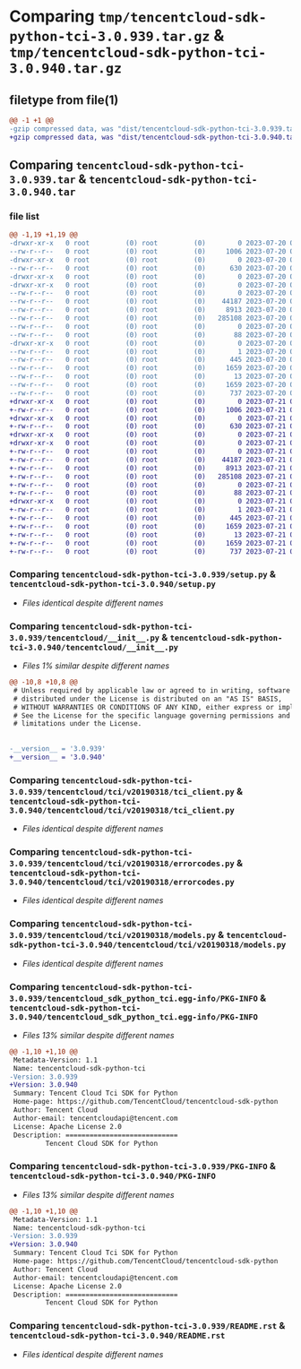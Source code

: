 # Comparing `tmp/tencentcloud-sdk-python-tci-3.0.939.tar.gz` & `tmp/tencentcloud-sdk-python-tci-3.0.940.tar.gz`

## filetype from file(1)

```diff
@@ -1 +1 @@
-gzip compressed data, was "dist/tencentcloud-sdk-python-tci-3.0.939.tar", last modified: Thu Jul 20 00:34:19 2023, max compression
+gzip compressed data, was "dist/tencentcloud-sdk-python-tci-3.0.940.tar", last modified: Fri Jul 21 00:50:19 2023, max compression
```

## Comparing `tencentcloud-sdk-python-tci-3.0.939.tar` & `tencentcloud-sdk-python-tci-3.0.940.tar`

### file list

```diff
@@ -1,19 +1,19 @@
-drwxr-xr-x   0 root         (0) root         (0)        0 2023-07-20 00:34:19.000000 tencentcloud-sdk-python-tci-3.0.939/
--rw-r--r--   0 root         (0) root         (0)     1006 2023-07-20 00:34:19.000000 tencentcloud-sdk-python-tci-3.0.939/setup.py
-drwxr-xr-x   0 root         (0) root         (0)        0 2023-07-20 00:34:19.000000 tencentcloud-sdk-python-tci-3.0.939/tencentcloud/
--rw-r--r--   0 root         (0) root         (0)      630 2023-07-20 00:34:19.000000 tencentcloud-sdk-python-tci-3.0.939/tencentcloud/__init__.py
-drwxr-xr-x   0 root         (0) root         (0)        0 2023-07-20 00:34:19.000000 tencentcloud-sdk-python-tci-3.0.939/tencentcloud/tci/
-drwxr-xr-x   0 root         (0) root         (0)        0 2023-07-20 00:34:19.000000 tencentcloud-sdk-python-tci-3.0.939/tencentcloud/tci/v20190318/
--rw-r--r--   0 root         (0) root         (0)        0 2023-07-20 00:34:19.000000 tencentcloud-sdk-python-tci-3.0.939/tencentcloud/tci/v20190318/__init__.py
--rw-r--r--   0 root         (0) root         (0)    44187 2023-07-20 00:34:19.000000 tencentcloud-sdk-python-tci-3.0.939/tencentcloud/tci/v20190318/tci_client.py
--rw-r--r--   0 root         (0) root         (0)     8913 2023-07-20 00:34:19.000000 tencentcloud-sdk-python-tci-3.0.939/tencentcloud/tci/v20190318/errorcodes.py
--rw-r--r--   0 root         (0) root         (0)   285108 2023-07-20 00:34:19.000000 tencentcloud-sdk-python-tci-3.0.939/tencentcloud/tci/v20190318/models.py
--rw-r--r--   0 root         (0) root         (0)        0 2023-07-20 00:34:19.000000 tencentcloud-sdk-python-tci-3.0.939/tencentcloud/tci/__init__.py
--rw-r--r--   0 root         (0) root         (0)       88 2023-07-20 00:34:19.000000 tencentcloud-sdk-python-tci-3.0.939/setup.cfg
-drwxr-xr-x   0 root         (0) root         (0)        0 2023-07-20 00:34:19.000000 tencentcloud-sdk-python-tci-3.0.939/tencentcloud_sdk_python_tci.egg-info/
--rw-r--r--   0 root         (0) root         (0)        1 2023-07-20 00:34:19.000000 tencentcloud-sdk-python-tci-3.0.939/tencentcloud_sdk_python_tci.egg-info/dependency_links.txt
--rw-r--r--   0 root         (0) root         (0)      445 2023-07-20 00:34:19.000000 tencentcloud-sdk-python-tci-3.0.939/tencentcloud_sdk_python_tci.egg-info/SOURCES.txt
--rw-r--r--   0 root         (0) root         (0)     1659 2023-07-20 00:34:19.000000 tencentcloud-sdk-python-tci-3.0.939/tencentcloud_sdk_python_tci.egg-info/PKG-INFO
--rw-r--r--   0 root         (0) root         (0)       13 2023-07-20 00:34:19.000000 tencentcloud-sdk-python-tci-3.0.939/tencentcloud_sdk_python_tci.egg-info/top_level.txt
--rw-r--r--   0 root         (0) root         (0)     1659 2023-07-20 00:34:19.000000 tencentcloud-sdk-python-tci-3.0.939/PKG-INFO
--rw-r--r--   0 root         (0) root         (0)      737 2023-07-20 00:34:19.000000 tencentcloud-sdk-python-tci-3.0.939/README.rst
+drwxr-xr-x   0 root         (0) root         (0)        0 2023-07-21 00:50:19.000000 tencentcloud-sdk-python-tci-3.0.940/
+-rw-r--r--   0 root         (0) root         (0)     1006 2023-07-21 00:50:19.000000 tencentcloud-sdk-python-tci-3.0.940/setup.py
+drwxr-xr-x   0 root         (0) root         (0)        0 2023-07-21 00:50:19.000000 tencentcloud-sdk-python-tci-3.0.940/tencentcloud/
+-rw-r--r--   0 root         (0) root         (0)      630 2023-07-21 00:50:19.000000 tencentcloud-sdk-python-tci-3.0.940/tencentcloud/__init__.py
+drwxr-xr-x   0 root         (0) root         (0)        0 2023-07-21 00:50:19.000000 tencentcloud-sdk-python-tci-3.0.940/tencentcloud/tci/
+drwxr-xr-x   0 root         (0) root         (0)        0 2023-07-21 00:50:19.000000 tencentcloud-sdk-python-tci-3.0.940/tencentcloud/tci/v20190318/
+-rw-r--r--   0 root         (0) root         (0)        0 2023-07-21 00:50:19.000000 tencentcloud-sdk-python-tci-3.0.940/tencentcloud/tci/v20190318/__init__.py
+-rw-r--r--   0 root         (0) root         (0)    44187 2023-07-21 00:50:19.000000 tencentcloud-sdk-python-tci-3.0.940/tencentcloud/tci/v20190318/tci_client.py
+-rw-r--r--   0 root         (0) root         (0)     8913 2023-07-21 00:50:19.000000 tencentcloud-sdk-python-tci-3.0.940/tencentcloud/tci/v20190318/errorcodes.py
+-rw-r--r--   0 root         (0) root         (0)   285108 2023-07-21 00:50:19.000000 tencentcloud-sdk-python-tci-3.0.940/tencentcloud/tci/v20190318/models.py
+-rw-r--r--   0 root         (0) root         (0)        0 2023-07-21 00:50:19.000000 tencentcloud-sdk-python-tci-3.0.940/tencentcloud/tci/__init__.py
+-rw-r--r--   0 root         (0) root         (0)       88 2023-07-21 00:50:19.000000 tencentcloud-sdk-python-tci-3.0.940/setup.cfg
+drwxr-xr-x   0 root         (0) root         (0)        0 2023-07-21 00:50:19.000000 tencentcloud-sdk-python-tci-3.0.940/tencentcloud_sdk_python_tci.egg-info/
+-rw-r--r--   0 root         (0) root         (0)        1 2023-07-21 00:50:19.000000 tencentcloud-sdk-python-tci-3.0.940/tencentcloud_sdk_python_tci.egg-info/dependency_links.txt
+-rw-r--r--   0 root         (0) root         (0)      445 2023-07-21 00:50:19.000000 tencentcloud-sdk-python-tci-3.0.940/tencentcloud_sdk_python_tci.egg-info/SOURCES.txt
+-rw-r--r--   0 root         (0) root         (0)     1659 2023-07-21 00:50:19.000000 tencentcloud-sdk-python-tci-3.0.940/tencentcloud_sdk_python_tci.egg-info/PKG-INFO
+-rw-r--r--   0 root         (0) root         (0)       13 2023-07-21 00:50:19.000000 tencentcloud-sdk-python-tci-3.0.940/tencentcloud_sdk_python_tci.egg-info/top_level.txt
+-rw-r--r--   0 root         (0) root         (0)     1659 2023-07-21 00:50:19.000000 tencentcloud-sdk-python-tci-3.0.940/PKG-INFO
+-rw-r--r--   0 root         (0) root         (0)      737 2023-07-21 00:50:19.000000 tencentcloud-sdk-python-tci-3.0.940/README.rst
```

### Comparing `tencentcloud-sdk-python-tci-3.0.939/setup.py` & `tencentcloud-sdk-python-tci-3.0.940/setup.py`

 * *Files identical despite different names*

### Comparing `tencentcloud-sdk-python-tci-3.0.939/tencentcloud/__init__.py` & `tencentcloud-sdk-python-tci-3.0.940/tencentcloud/__init__.py`

 * *Files 1% similar despite different names*

```diff
@@ -10,8 +10,8 @@
 # Unless required by applicable law or agreed to in writing, software
 # distributed under the License is distributed on an "AS IS" BASIS,
 # WITHOUT WARRANTIES OR CONDITIONS OF ANY KIND, either express or implied.
 # See the License for the specific language governing permissions and
 # limitations under the License.
 
 
-__version__ = '3.0.939'
+__version__ = '3.0.940'
```

### Comparing `tencentcloud-sdk-python-tci-3.0.939/tencentcloud/tci/v20190318/tci_client.py` & `tencentcloud-sdk-python-tci-3.0.940/tencentcloud/tci/v20190318/tci_client.py`

 * *Files identical despite different names*

### Comparing `tencentcloud-sdk-python-tci-3.0.939/tencentcloud/tci/v20190318/errorcodes.py` & `tencentcloud-sdk-python-tci-3.0.940/tencentcloud/tci/v20190318/errorcodes.py`

 * *Files identical despite different names*

### Comparing `tencentcloud-sdk-python-tci-3.0.939/tencentcloud/tci/v20190318/models.py` & `tencentcloud-sdk-python-tci-3.0.940/tencentcloud/tci/v20190318/models.py`

 * *Files identical despite different names*

### Comparing `tencentcloud-sdk-python-tci-3.0.939/tencentcloud_sdk_python_tci.egg-info/PKG-INFO` & `tencentcloud-sdk-python-tci-3.0.940/tencentcloud_sdk_python_tci.egg-info/PKG-INFO`

 * *Files 13% similar despite different names*

```diff
@@ -1,10 +1,10 @@
 Metadata-Version: 1.1
 Name: tencentcloud-sdk-python-tci
-Version: 3.0.939
+Version: 3.0.940
 Summary: Tencent Cloud Tci SDK for Python
 Home-page: https://github.com/TencentCloud/tencentcloud-sdk-python
 Author: Tencent Cloud
 Author-email: tencentcloudapi@tencent.com
 License: Apache License 2.0
 Description: ============================
         Tencent Cloud SDK for Python
```

### Comparing `tencentcloud-sdk-python-tci-3.0.939/PKG-INFO` & `tencentcloud-sdk-python-tci-3.0.940/PKG-INFO`

 * *Files 13% similar despite different names*

```diff
@@ -1,10 +1,10 @@
 Metadata-Version: 1.1
 Name: tencentcloud-sdk-python-tci
-Version: 3.0.939
+Version: 3.0.940
 Summary: Tencent Cloud Tci SDK for Python
 Home-page: https://github.com/TencentCloud/tencentcloud-sdk-python
 Author: Tencent Cloud
 Author-email: tencentcloudapi@tencent.com
 License: Apache License 2.0
 Description: ============================
         Tencent Cloud SDK for Python
```

### Comparing `tencentcloud-sdk-python-tci-3.0.939/README.rst` & `tencentcloud-sdk-python-tci-3.0.940/README.rst`

 * *Files identical despite different names*

